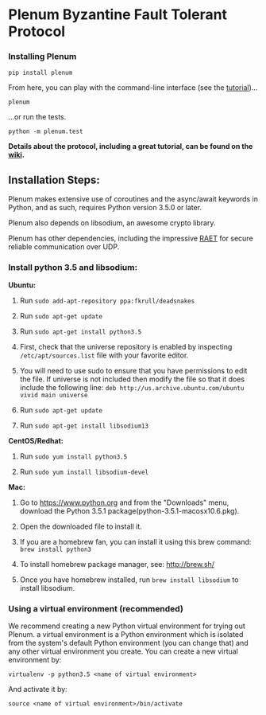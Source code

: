 # Plenum Byzantine Fault Tolerant Protocol

### Installing Plenum

```
pip install plenum
```

From here, you can play with the command-line interface (see the [tutorial](https://github.com/evernym/plenum/wiki))...

```
plenum
```

...or run the tests.

```
python -m plenum.test
```

**Details about the protocol, including a great tutorial, can be found on the [wiki](https://github.com/evernym/plenum/wiki).**


## Installation Steps:

Plenum makes extensive use of coroutines and the async/await keywords in 
Python, and as such, requires Python version 3.5.0 or later. 

Plenum also depends on libsodium, an awesome crypto library.

Plenum has other dependencies, including the impressive [RAET](https://github.com/saltstack/raet) for secure reliable communication over UDP.

### Install python 3.5 and libsodium:

**Ubuntu:**

1. Run ```sudo add-apt-repository ppa:fkrull/deadsnakes```

2. Run ```sudo apt-get update```

3. Run ```sudo apt-get install python3.5```

4. First, check that the universe repository is enabled by inspecting ```/etc/apt/sources.list``` file with your favorite editor.

5. You will need to use sudo to ensure that you have permissions to edit the file. If universe is not included then modify the file so that it does include the following line:
```deb http://us.archive.ubuntu.com/ubuntu vivid main universe```

6. Run ```sudo apt-get update```

7. Run ```sudo apt-get install libsodium13```

**CentOS/Redhat:**

1. Run ```sudo yum install python3.5```

2. Run ```sudo yum install libsodium-devel```

**Mac:**

1. Go to https://www.python.org and from the "Downloads" menu, download the Python 3.5.1 package(python-3.5.1-macosx10.6.pkg).

1. Open the downloaded file to install it.

1. If you are a homebrew fan, you can install it using this brew command: ```brew install python3``` 

1. To install homebrew package manager, see: http://brew.sh/

1. Once you have homebrew installed, run ```brew install libsodium``` to install libsodium. 


### Using a virtual environment (recommended)
We recommend creating a new Python virtual environment for trying out Plenum. 
a virtual environment is a Python environment which is isolated from the 
system's default Python environment (you can change that) and any other 
virtual environment you create. You can create a new virtual environment by:

```
virtualenv -p python3.5 <name of virtual environment>
```

And activate it by:

```
source <name of virtual environment>/bin/activate
```
